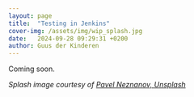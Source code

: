 ```yaml
---
layout: page
title:  "Testing in Jenkins"
cover-img: /assets/img/wip_splash.jpg
date:   2024-09-28 09:29:31 +0200
author: Guus der Kinderen
---
```


Coming soon.

_Splash image courtesy of [Pavel Neznanov, Unsplash](https://unsplash.com/photos/silver-and-gold-round-accessory-w95Fb7EEcjE?utm_content=creditShareLink&utm_medium=referral&utm_source=unsplash)_
